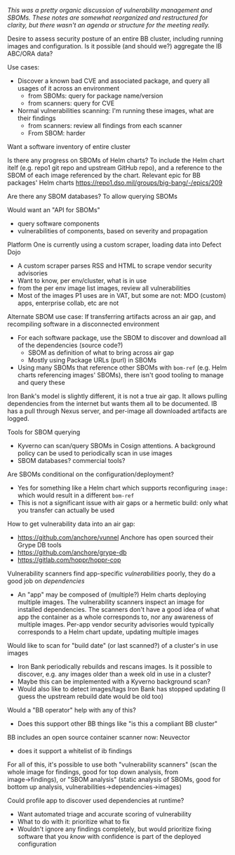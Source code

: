 _This was a pretty organic discussion of vulnerability management and SBOMs. These notes are somewhat reorganized and restructured for clarity, but there wasn't an agenda or structure for the meeting really._

Desire to assess security posture of an entire BB cluster, including running images and configuration. Is it possible (and should we?) aggregate the IB ABC/ORA data? 

Use cases:
* Discover a known bad CVE and associated package, and query all usages of it across an environment
   * from SBOMs: query for package name/version
   * from scanners: query for CVE
* Normal vulnerabilities scanning: I'm running these images, what are their findings
   * from scanners: review all findings from each scanner
   * From SBOM: harder

Want a software inventory of entire cluster

Is there any progress on SBOMs of Helm charts? To include the Helm chart itelf (e.g. repo1 git repo and upstream GitHub repo), and a reference to the SBOM of each image referenced by the chart. Relevant epic for BB packages' Helm charts https://repo1.dso.mil/groups/big-bang/-/epics/209

Are there any SBOM databases? To allow querying SBOMs

Would want an "API for SBOMs"
* query software components
* vulnerabilities of components, based on severity and propagation

Platform One is currently using a custom scraper, loading data into Defect Dojo
* A custom scraper parses RSS and HTML to scrape vendor security advisories
* Want to know, per env/cluster, what is in use
* from the per env image list images, review all vulnerabilities
* Most of the images P1 uses are in VAT, but some are not: MDO (custom) apps, enterprise collab, etc are not

Alternate SBOM use case: If transferring artifacts across an air gap, and recompiling software in a disconnected environment
* For each software package, use the SBOM to discover and download all of the dependencies (source code?)  
  * SBOM as definition of what to bring across air gap
  * Mostly using Package URLs (purl) in SBOMs
* Using many SBOMs that reference other SBOMs with `bom-ref` (e.g. Helm charts referencing images' SBOMs), there isn't good tooling to manage and query these

Iron Bank's model is slightly different, it is not a true air gap. It allows pulling dependencies from the internet but wants them all to be documented. IB has a pull through Nexus server, and per-image all downloaded artifacts are logged.

Tools for SBOM querying
* Kyverno can scan/query SBOMs in Cosign attentions. A background policy can be used to periodically scan in use images
* SBOM databases? commercial tools?

Are SBOMs conditional on the configuration/deployment?
* Yes for something like a Helm chart which supports reconfiguring `image:` which would result in a different `bom-ref`
* This is not a significant issue with air gaps or a hermetic build: only what you transfer can actually be used

How to get vulnerability data into an air gap:
* https://github.com/anchore/vunnel Anchore has open sourced their Grype DB tools
* https://github.com/anchore/grype-db
* https://gitlab.com/hoppr/hoppr-cop

Vulnerability scanners find app-specific _vulnerabilities_ poorly, they do a good job on _dependencies_
* An "app" may be composed of (multiple?) Helm charts deploying multiple images. The vulnerability scanners inspect an image for installed dependencies. The scanners don't have a good idea of what app the container as a whole corresponds to, nor any awareness of multiple images. Per-app vendor security advisories would typically corresponds to a Helm chart update, updating multiple images

Would like to scan for "build date" (or last scanned?) of a cluster's in use images
* Iron Bank periodically rebuilds and rescans images. Is it possible to discover, e.g. any images older than a week old in use in a cluster?
* Maybe this can be implemented with a Kyverno background scan?
* Would also like to detect images/tags Iron Bank has stopped updating (I guess the upstream rebuild date would be old too)

Would a "BB operator" help with any of this?
* Does this support other BB things like "is this a compliant BB cluster"

BB includes an open source container scanner now: Neuvector
* does it support a whitelist of ib findings

For all of this, it's possible to use both "vulnerability scanners" (scan the whole image for findings, good for top down analysis, from image→findings), or "SBOM analysis" (static analysis of SBOMs, good for bottom up analysis, vulnerabilities→dependencies→images)

Could profile app to discover used dependencies at runtime?
* Want automated triage and accurate scoring of vulnerability
* What to do with it: prioritize what to fix
* Wouldn't ignore any findings completely, but would prioritize fixing software that you _know_ with confidence is part of the deployed configuration
